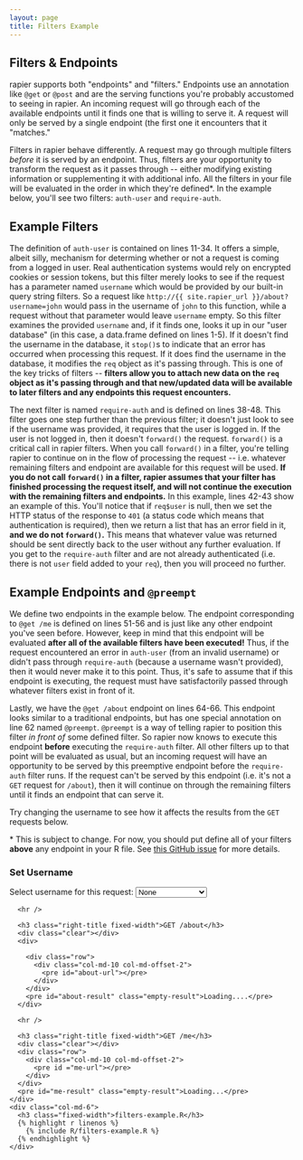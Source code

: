 ```yaml
---
layout: page
title: Filters Example
---
```


## Filters & Endpoints

rapier supports both "endpoints" and "filters." Endpoints use an annotation like `@get` or `@post` and are the serving functions you're probably accustomed to seeing in rapier. An incoming request will go through each of the available endpoints until it finds one that is willing to serve it. A request will only be served by a single endpoint (the first one it encounters that it "matches." 

Filters in rapier behave differently. A request may go through multiple filters *before* it is served by an endpoint. Thus, filters are your opportunity to transform the request as it passes through -- either modifying existing information or supplementing it with additional info. All the filters in your file will be evaluated in the order in which they're defined*. In the example below, you'll see two filters: `auth-user` and `require-auth`. 

## Example Filters

The definition of `auth-user` is contained on lines 11-34. It offers a simple, albeit silly, mechanism for determing whether or not a request is coming from a logged in user. Real authentication systems would rely on encrypted cookies or session tokens, but this filter merely looks to see if the request has a parameter named `username` which would be provided by our built-in query string filters. So a request like `http://{{ site.rapier_url }}/about?username=john` would pass in the username of `john` to this function, while a request without that parameter would leave `username` empty. So this filter examines the provided `username` and, if it finds one, looks it up in our "user database" (in this case, a data.frame defined on lines 1-5). If it doesn't find the username in the database, it `stop()`s to indicate that an error has occurred when processing this request. If it does find the username in the database, it modifies the `req` object as it's passing through. This is one of the key tricks of filters -- **filters allow you to attach new data on the `req` object as it's passing through and that new/updated data will be available to later filters and any endpoints this request encounters.**

The next filter is named `require-auth` and is defined on lines 38-48. This filter goes one step further than the previous filter; it doesn't just look to see if the username was provided, it requires that the user is logged in. If the user is not logged in, then it doesn't `forward()` the request. `forward()` is a critical call in rapier filters. When you call `forward()` in a filter, you're telling rapier to continue on in the flow of processing the request -- i.e. whatever remaining filters and endpoint are available for this request will be used. **If you do not call `forward()` in a filter, rapier assumes that your filter has finished processing the request itself, and will not continue the execution with the remaining filters and endpoints.** In this example, lines 42-43 show an example of this. You'll notice that if `req$user` is null, then we set the HTTP status of the response to `401` (a status code which means that authentication is required), then we return a list that has an error field in it, **and we do not `forward()`.** This means that whatever value was returned should be sent directly back to the user without any further evaluation. If you get to the `require-auth` filter and are not already authenticated (i.e. there is not `user` field added to your `req`), then you will proceed no further.

## Example Endpoints and `@preempt`

We define two endpoints in the example below. The endpoint corresponding to `@get /me` is defined on lines 51-56 and is just like any other endpoint you've seen before. However, keep in mind that this endpoint will be evaluated **after all of the available filters have been executed!** Thus, if the request encountered an error in `auth-user` (from an invalid username) or didn't pass through `require-auth` (because a username wasn't provided), then it would never make it to this point. Thus, it's safe to assume that if this endpoint is executing, the request must have satisfactorily passed through whatever filters exist in front of it.

Lastly, we have the `@get /about` endpoint on lines 64-66. This endpoint looks similar to a traditional endpoints, but has one special annotation on line 62 named `@preempt`. `@preempt` is a way of telling rapier to position this filter *in front of* some defined filter. So rapier now knows to execute this endpoint **before** executing the `require-auth` filter. All other filters up to that point will be evaluated as usual, but an incoming request will have an opportunity to be served by this preemptive endpoint before the `require-auth` filter runs. If the request can't be served by this endpoint (i.e. it's not a `GET` request for `/about`), then it will continue on through the remaining filters until it finds an endpoint that can serve it.

Try changing the username to see how it affects the results from the `GET` requests below.

\* This is subject to change. For now, you should put define all of your filters **above** any endpoint in your R file. See [this GitHub issue](https://github.com/trestletech/rapier/issues/10) for more details.

  <div class="row">
    <div class="col-md-6 right-border">
      <h3 class="right-title fixed-width">Set Username</h3>
      <div class="clear"></div>
      <div class="pull-right">
        Select username for this request:
        <select name="username" id="username">
          <option value="">None</option>
          <option value="joe">joe</option>
          <option value="kim">kim</option>
          <option value="invalid">Invalid Username</option>
        </select>
      </div>

      <hr />

      <h3 class="right-title fixed-width">GET /about</h3>
      <div class="clear"></div>
      <div>

        <div class="row">
          <div class="col-md-10 col-md-offset-2">
            <pre id="about-url"></pre>
          </div>
        </div>
        <pre id="about-result" class="empty-result">Loading....</pre>
      </div>

      <hr />

      <h3 class="right-title fixed-width">GET /me</h3>
      <div class="clear"></div>
      <div class="row">
        <div class="col-md-10 col-md-offset-2">
          <pre id ="me-url"></pre>
        </div>
      </div>
      <pre id="me-result" class="empty-result">Loading...</pre>
    </div>
    <div class="col-md-6">
      <h3 class="fixed-width">filters-example.R</h3>
      {% highlight r linenos %}
        {% include R/filters-example.R %}
      {% endhighlight %}
    </div>
  </div>


<script type="text/javascript">
  $(function(){
    $('#username').change(function(){
      onUsernameChange();
    });

    function onUsernameChange(){
      $('#about-url').text(getUrl('about'));
      $('#me-url').text(getUrl('me'));

      $('#me-result').addClass('empty-result');
      $('#about-result').addClass('empty-result');
      $('#me-result').text('Loading...');
      $('#about-result').text('Loading...');

      getAbout();
      getMe();
    }

    function getUrl(endpoint, prefix){
      var sel = $('#username').val();
      var url = '{{ site.rapier_url }}/'
      if (prefix){
        url += 'filters/';
      }
      url += endpoint;
      if (sel){
        url += '?username=' + sel;
      }
      return url;
    }

    onUsernameChange();

    function getAbout(){
      $.get(getUrl('about', true))
      .then(function(about){
        $('#about-result').removeClass('empty-result').text(JSON.stringify(about)).fadeOut(100).fadeIn(100)
      })
      .fail(function(aboutErr){
        $('#about-result').removeClass('empty-result').text(aboutErr.responseText).fadeOut(100).fadeIn(100)
      });
    }

    function getMe(){
      $.get(getUrl('me', true))
      .then(function(me){
        $('#me-result').removeClass('empty-result').text(JSON.stringify(me)).fadeOut(100).fadeIn(100)
      })
      .fail(function(meErr){
        $('#me-result').removeClass('empty-result').text(meErr.responseText).fadeOut(100).fadeIn(100)
      });
    }




  });
</script>
